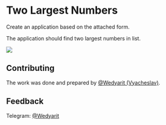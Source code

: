 # Two Largest Numbers
Create an application based on the attached form.

The application should find two largest numbers in list.

![](https://i.imgur.com/W1K6E5U.png)

## Contributing
The work was done and prepared by [@Wedyarit (Vyacheslav)](https://github.com/Wedyarit).

## Feedback
Telegram: [@Wedyarit](https://t.me/Wedyarit)
